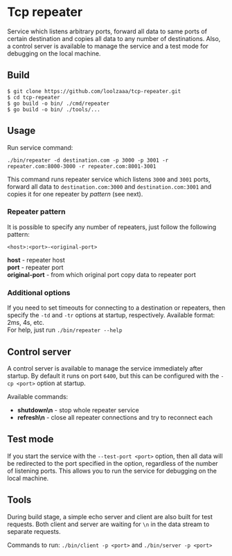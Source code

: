 # Tcp repeater
Service which listens arbitrary ports, forward all data to same ports of certain destination and copies all data to any number of destinations. Also, a control server is available to manage the service and a test mode for debugging on the local machine.

## Build
```shell
$ git clone https://github.com/loolzaaa/tcp-repeater.git
$ cd tcp-repeater
$ go build -o bin/ ./cmd/repeater
$ go build -o bin/ ./tools/...
```

## Usage
Run service command:  
```
./bin/repeater -d destination.com -p 3000 -p 3001 -r repeater.com:8000-3000 -r repeater.com:8001-3001
```
This command runs repeater service which listens `3000` and `3001` ports, forward all data to `destination.com:3000` and `destination.com:3001` and copies it for one repeater by *pattern* (see next).

### Repeater pattern
It is possible to specify any number of repeaters, just follow the following pattern:  
```
<host>:<port>-<original-port>
```
**host** - repeater host  
**port** - repeater port  
**original-port** - from which original port copy data to repeater port

### Additional options
If you need to set timeouts for connecting to a destination or repeaters, then specify the `-td` and `-tr` options at startup, respectively. Available format: 2ms, 4s, etc.  
For help, just run `./bin/repeater --help`

## Control server
A control server is available to manage the service immediately after startup. By default it runs on port `6400`, but this can be configured with the `-cp <port>` option at startup.

Available commands:
- **shutdown\n** - stop whole repeater service
- **refresh\n** - close all repeater connections and try to reconnect each

## Test mode
If you start the service with the `--test-port <port>` option, then all data will be redirected to the port specified in the option, regardless of the number of listening ports. This allows you to run the service for debugging on the local machine.

## Tools
During build stage, a simple echo server and client are also built for test requests. Both client and server are waiting for `\n` in the data stream to separate requests.

Commands to run: `./bin/client -p <port>` and `./bin/server -p <port>`
